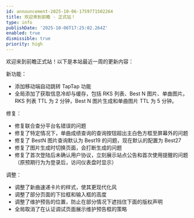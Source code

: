 ```yaml
---
id: announcement-2025-10-06-1759771502264
title: 欢迎来到前瞻 - 正式站！
type: info
publishDate: '2025-10-06T17:25:02.264Z'
enabled: true
dismissible: true
priority: high
---
```


欢迎来到前瞻正式站！以下是本站最近一周的更新内容：

新功能：
 - 添加移动端自动跳转 TapTap 功能
 - 全局添加了获取信息冷却与缓存，包括 RKS 列表、Best N 图片、单曲图片。RKS 列表 TTL 为 2 分钟，Best N 图片生成和单曲图片 TTL 为 5 分钟。

修复：
 - 修复联合查分平台名错误的问题
 - 修复了特定情况下，单曲成绩查询的查询按钮超出主白色方框至屏幕外的问题
 - 修复了 BestN 图片查询默认为 Best19 的问题，现在默认的配置为 Best27
 - 修复了图片生成时切换页面，会打断生成的问题
 - 修复了首次登陆后未确认用户协议，立刻展示站点公告和首次使用提醒的问题（原预期行为为登录后，访问仪表盘时显示）

调整：
 - 调整了新曲速递卡片的样式，使其更现代化风
 - 调整了部分页面的下拉框和输入框的高度
 - 调整了维护预告的位置，防止在部分情况下遮挡住下面的版权声明
 - 全局取消了在认证调试页面展示维护预告框的策略
